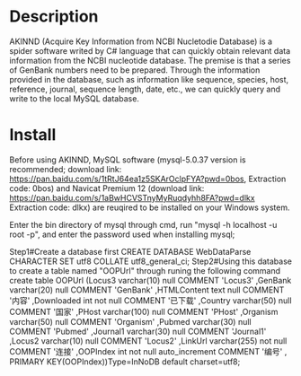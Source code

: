 # Description
 
AKINND (Acquire Key Information from NCBI Nucletodie Database) is a spider software writed by C# language that can quickly obtain relevant data information from the NCBI nucleotide database. The premise is that a series of GenBank numbers need to be prepared. Through the information provided in the database, such as information like sequence, species, host, reference, journal, sequence length, date, etc., we can quickly query and write to the local MySQL database.

# Install
Before using AKINND, MySQL software (mysql-5.0.37 version is recommended; download link: https://pan.baidu.com/s/1tRtJ64ea1z5SKArOclpFYA?pwd=0bos,
Extraction code: 0bos) and Navicat Premium 12 (download link: https://pan.baidu.com/s/1aBwHCVSTnyMyRuqdyhh8FA?pwd=dlkx
Extraction code: dlkx) are reuqired to be installed on your Windows system.

Enter the bin directory of mysql through cmd, run "mysql -h localhost -u root -p", and enter the password used when installing mysql;

Step1#Create a database first
    CREATE DATABASE WebDataParse CHARACTER SET utf8 COLLATE utf8_general_ci;
Step2#Using this database to create a table named "OOPUrl" through runing the following command
    create table OOPUrl
    (Locus3 varchar(10) null COMMENT 'Locus3'
    ,GenBank varchar(20) null COMMENT 'GenBank'
    ,HTMLContent text null COMMENT '内容'
    ,Downloaded int not null COMMENT '已下载'
    ,Country varchar(50) null COMMENT '国家'
    ,PHost varchar(100) null COMMENT 'PHost'
    ,Organism varchar(50) null COMMENT 'Organism'
    ,Pubmed varchar(30) null COMMENT 'Pubmed'
    ,Journal1 varchar(30) null COMMENT 'Journal1'
    ,Locus2 varchar(10) null COMMENT 'Locus2'
    ,LinkUrl varchar(255) not null COMMENT '连接'
    ,OOPIndex int not null auto_increment COMMENT '编号'
    , PRIMARY KEY(OOPIndex))Type=InNoDB default charset=utf8;
